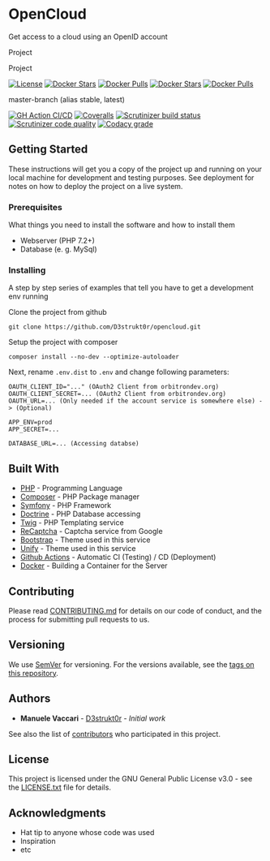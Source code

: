 # OpenCloud

Get access to a cloud using an OpenID account

Project


Project

[![License](https://img.shields.io/github/license/D3strukt0r/opencloud)][license]
[![Docker Stars](https://img.shields.io/docker/stars/d3strukt0r/opencloud-api-nginx.svg?label=docker%20stars%20(nginx))][docker-nginx]
[![Docker Pulls](https://img.shields.io/docker/pulls/d3strukt0r/opencloud-api-nginx.svg?label=docker%20pulls%20(nginx))][docker-nginx]
[![Docker Stars](https://img.shields.io/docker/stars/d3strukt0r/opencloud-api-php.svg?label=docker%20stars%20(php))][docker-php]
[![Docker Pulls](https://img.shields.io/docker/pulls/d3strukt0r/opencloud-api-php.svg?label=docker%20pulls%20(php))][docker-php]

master-branch (alias stable, latest)

[![GH Action CI/CD](https://github.com/D3strukt0r/opencloud/workflows/CI/CD/badge.svg?branch=master)][gh-action]
[![Coveralls](https://img.shields.io/coveralls/github/D3strukt0r/opencloud/master)][coveralls]
[![Scrutinizer build status](https://img.shields.io/scrutinizer/build/g/D3strukt0r/opencloud/master?label=scrutinizer%20build)][scrutinizer]
[![Scrutinizer code quality](https://img.shields.io/scrutinizer/quality/g/D3strukt0r/opencloud/master?label=scrutinizer%20code%20quality)][scrutinizer]
[![Codacy grade](https://img.shields.io/codacy/grade/aad066cd166044339993f1cd85569a53/master?label=codacy%20code%20quality)][codacy]

<!-- develop-branch (alias nightly) -->

## Getting Started

These instructions will get you a copy of the project up and running on your local machine for development and testing purposes. See deployment for notes on how to deploy the project on a live system.

### Prerequisites

What things you need to install the software and how to install them

-   Webserver (PHP 7.2+)
-   Database (e. g. MySql)

### Installing

A step by step series of examples that tell you have to get a development env running

Clone the project from github

```shell
git clone https://github.com/D3strukt0r/opencloud.git
```

Setup the project with composer

```shell
composer install --no-dev --optimize-autoloader
```

Next, rename `.env.dist` to `.env` and change following parameters:

```shell
OAUTH_CLIENT_ID="..." (OAuth2 Client from orbitrondev.org)
OAUTH_CLIENT_SECRET=... (OAuth2 Client from orbitrondev.org)
OAUTH_URL=... (Only needed if the account service is somewhere else) -> (Optional)

APP_ENV=prod
APP_SECRET=...

DATABASE_URL=... (Accessing databse)
```

## Built With

-   [PHP](https://www.php.net) - Programming Language
-   [Composer](https://getcomposer.org) - PHP Package manager
-   [Symfony](https://symfony.com) - PHP Framework
-   [Doctrine](https://www.doctrine-project.org) - PHP Database accessing
-   [Twig](https://twig.symfony.com) - PHP Templating service
-   [ReCaptcha](https://www.google.com/recaptcha) - Captcha service from Google
-   [Bootstrap](https://getbootstrap.com) - Theme used in this service
-   [Unify](https://wrapbootstrap.com/theme/unify-responsive-website-template-WB0412697) - Theme used in this service
-   [Github Actions](https://github.com/features/actions) - Automatic CI (Testing) / CD (Deployment)
-   [Docker](https://www.docker.com) - Building a Container for the Server

## Contributing

Please read [CONTRIBUTING.md](CONTRIBUTING.md) for details on our code of conduct, and the process for submitting pull requests to us.

## Versioning

We use [SemVer](http://semver.org/) for versioning. For the versions available, see the [tags on this repository](https://github.com/D3strukt0r/opencloud/tags).

## Authors

-   **Manuele Vaccari** - [D3strukt0r](https://github.com/D3strukt0r) - _Initial work_

See also the list of [contributors](https://github.com/D3strukt0r/opencloud/contributors) who participated in this project.

## License

This project is licensed under the GNU General Public License v3.0 - see the [LICENSE.txt](LICENSE.txt) file for details.

## Acknowledgments

-   Hat tip to anyone whose code was used
-   Inspiration
-   etc

[license]: https://github.com/D3strukt0r/opencloud/blob/master/LICENSE.txt
[docker-nginx]: https://hub.docker.com/repository/docker/d3strukt0r/opencloud-api-nginx
[docker-php]: https://hub.docker.com/repository/docker/d3strukt0r/opencloud-api-php
[gh-action]: https://github.com/D3strukt0r/opencloud/actions
[coveralls]: https://coveralls.io/github/D3strukt0r/opencloud
[scrutinizer]: https://scrutinizer-ci.com/g/D3strukt0r/opencloud/
[codacy]: https://app.codacy.com/manual/D3strukt0r/opencloud/dashboard

